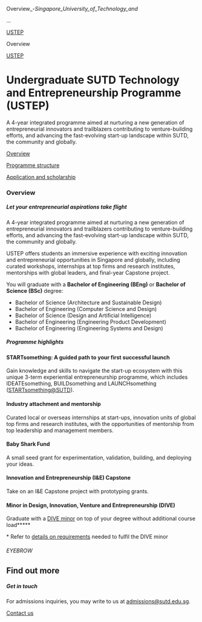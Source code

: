 Overview_-_Singapore_University_of_Technology_and_



…

 [USTEP](/education/undergraduate/special-programmes/ustep) 

Overview

[USTEP](https://www.sutd.edu.sg/education/undergraduate/special-programmes/ustep)

Undergraduate SUTD Technology and Entrepreneurship Programme (USTEP)
====================================================================

A 4-year integrated programme aimed at nurturing a new generation of entrepreneurial innovators and trailblazers contributing to venture-building efforts, and advancing the fast-evolving start-up landscape within SUTD, the community and globally.

[Overview](/education/undergraduate/special-programmes/ustep/overview/#tabs)

[Programme structure](/education/undergraduate/special-programmes/ustep/programme-structure/#tabs)

[Application and scholarship](/education/undergraduate/special-programmes/ustep/application-and-scholarship/#tabs)

### Overview

##### Let your entrepreneurial aspirations take flight

A 4-year integrated programme aimed at nurturing a new generation of entrepreneurial innovators and trailblazers contributing to venture-building efforts, and advancing the fast-evolving start-up landscape within SUTD, the community and globally.

USTEP offers students an immersive experience with exciting innovation and entrepreneurial opportunities in Singapore and globally, including curated workshops, internships at top firms and research institutes, mentorships with global leaders, and final-year Capstone project.

You will graduate with a **Bachelor of Engineering (BEng)** or **Bachelor of Science (BSc)** degree:

* Bachelor of Science (Architecture and Sustainable Design)
* Bachelor of Engineering (Computer Science and Design)
* Bachelor of Science (Design and Artificial Intelligence)
* Bachelor of Engineering (Engineering Product Development)
* Bachelor of Engineering (Engineering Systems and Design)

##### **Programme highlights**

#### STARTsomething: A guided path to your first successful launch

Gain knowledge and skills to navigate the start-up ecosystem with this unique 3-term experiential entrepreneurship programme, which includes IDEATEsomething, BUILDsomething and LAUNCHsomething ([STARTsomething@SUTD](https://www.sutd.edu.sg/enterprise/venture-innovation-entrepreneurship/start-something/)).

#### Industry attachment and mentorship

Curated local or overseas internships at start-ups, innovation units of global top firms and research institutes, with the opportunities of mentorship from top leadership and management members.

#### Baby Shark Fund

A small seed grant for experimentation, validation, building, and deploying your ideas.

#### Innovation and Entrepreneurship (I&E) Capstone

Take on an I&E Capstone project with prototyping grants.

#### Minor in Design, Innovation, Venture and Entrepreneurship (DIVE)

Graduate with a [DIVE minor](https://www.sutd.edu.sg/epd/education/undergraduate/minor-programmes/dive-minor) on top of your degree without additional course load**\***

\* Refer to [details on requirements](https://www.sutd.edu.sg/epd/education/undergraduate/minor-programmes/dive-minor) needed to fulfil the DIVE minor

###### EYEBROW

Find out more
-------------

##### Get in touch

For admissions inquiries, you may write to us at admissions@sutd.edu.sg.

[Contact us](mailto:admissions@sutd.edu.sg.)

